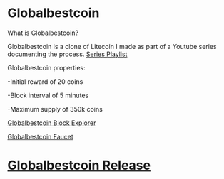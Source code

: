 Globalbestcoin 
================================

What is Globalbestcoin?

Globalbestcoin is a clone of Litecoin I made as part of a Youtube series documenting the process. 
[Series Playlist](https://www.youtube.com/playlist?list=PLHWfvuRy-9gdCv2oD_Ywd0swNF3N8mXt-&disable_polymer=true)

Globalbestcoin properties:

-Initial reward of 20 coins

-Block interval of 5 minutes

-Maximum supply of 350k coins

[Globalbestcoin Block Explorer](http://159.65.188.63:8000/)

[Globalbestcoin Faucet](http://159.65.188.63/)

# [Globalbestcoin Release](https://github.com/schyczewski/globalbestcoin/releases/tag/v0.8)
